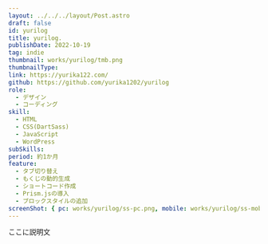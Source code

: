 ```yaml
---
layout: ../../../layout/Post.astro
draft: false
id: yurilog
title: yurilog.
publishDate: 2022-10-19
tag: indie
thumbnail: works/yurilog/tmb.png
thumbnailType:
link: https://yurika122.com/
github: https://github.com/yurika1202/yurilog
role:
  - デザイン
  - コーディング
skill:
  - HTML
  - CSS(DartSass)
  - JavaScript
  - WordPress
subSkills:
period: 約1か月
feature:
  - タブ切り替え
  - もくじの動的生成
  - ショートコード作成
  - Prism.jsの導入
  - ブロックスタイルの追加
screenShot: { pc: works/yurilog/ss-pc.png, mobile: works/yurilog/ss-mobile.png }
---
```


ここに説明文
